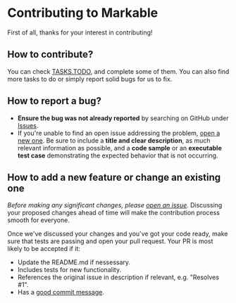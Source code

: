 # Contributing to Markable

First of all, thanks for your interest in contributing!

## How to contribute?

You can check [TASKS.TODO](https://github.com/hbhde/markable/blob/master/TASKS.TODO.md), and complete some of them. You can also find more tasks to do or simply report solid bugs for us to fix.

## How to report a bug?

- **Ensure the bug was not already reported** by searching on GitHub under [Issues](https://github.com/hbhde/markable/issues).
- If you're unable to find an open issue addressing the problem, [open a new one](https://github.com/hbhde/markable/issues/new). Be sure to include a **title and clear description**, as much relevant information as possible, and a **code sample** or an **executable test case** demonstrating the expected behavior that is not occurring.

## How to add a new feature or change an existing one

*Before making any significant changes, please [open an issue](https://github.com/hbhde/markable/issues).* Discussing your proposed changes ahead of time will make the contribution process smooth for everyone.

Once we've discussed your changes and you've got your code ready, make sure that tests are passing and open your pull request. Your PR is most likely to be accepted if it:

- Update the README.md if nessessary.
- Includes tests for new functionality.
- References the original issue in description if relevant, e.g. "Resolves #1".
- Has a [good commit message](https://www.conventionalcommits.org/en/v1.0.0/).

